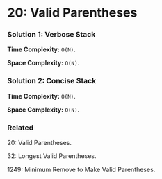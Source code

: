 # 20: Valid Parentheses

### Solution 1: Verbose Stack
**Time Complexity:** `O(N)`.

**Space Complexity:** `O(N)`.

### Solution 2: Concise Stack
**Time Complexity:** `O(N)`.

**Space Complexity:** `O(N)`.

### Related
20: Valid Parentheses.

32: Longest Valid Parentheses.

1249: Minimum Remove to Make Valid Parentheses.